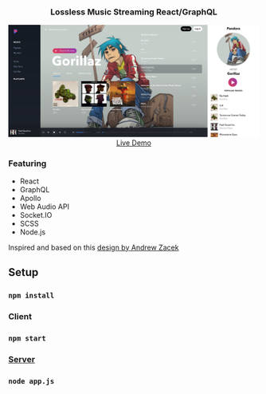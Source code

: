 <h3 align="center">Lossless Music Streaming React/GraphQL</h3>  
<p align="center">  
  <a href="http://5.252.195.239:5000/artist/2"><img src="https://raw.githubusercontent.com/melang982/musicapp-client/main/screenshots/screenshot.png"></a>
  <a href="http://5.252.195.239:5000/artist/2">Live Demo</a>
</p>



### Featuring
- React
- GraphQL
- Apollo
- Web Audio API
- Socket.IO
- SCSS
- Node.js

Inspired and based on this [design by Andrew Zacek](https://dribbble.com/shots/4746931-Music-Player-Challenge)

## Setup
### `npm install`

### Client
### `npm start`
### [Server](https://github.com/melang982/musicapp-server) 
### `node app.js`
